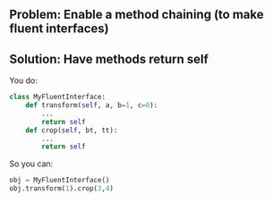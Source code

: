 ## Problem: Enable a method chaining (to make fluent interfaces)

## Solution: Have methods return self

You do:
```python
class MyFluentInterface:
    def transform(self, a, b=1, c=0):
        ...
        return self
    def crop(self, bt, tt):
        ...
        return self
```
So you can:
```python
obj = MyFluentInterface()
obj.transform(1).crop(3,4)
```
